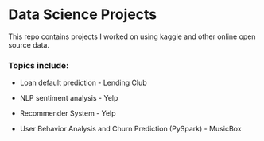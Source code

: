 # Data Science Projects
This repo contains projects I worked on using kaggle and other online open source data.

### Topics include:

* Loan default prediction - Lending Club

* NLP sentiment analysis - Yelp

* Recommender System - Yelp

* User Behavior Analysis and Churn Prediction (PySpark) - MusicBox

